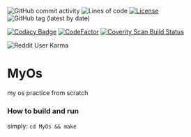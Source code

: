 ![GitHub commit activity](https://img.shields.io/github/commit-activity/m/rdwnsjjd/MyOs)
![Lines of code](https://img.shields.io/tokei/lines/github/rdwnsjjd/MyOs)
[![License](https://img.shields.io/github/license/rdwnsjjd/MyOs)](./LICENSE)
![GitHub tag (latest by date)](https://img.shields.io/github/v/tag/rdwnsjjd/MyOs)

[![Codacy Badge](https://app.codacy.com/project/badge/Grade/f67e675c25604065b7d5e96daa892d98)](https://www.codacy.com/gh/rdwnsjjd/MyOs/dashboard?utm_source=github.com&amp;utm_medium=referral&amp;utm_content=rdwnsjjd/MyOs&amp;utm_campaign=Badge_Grade)
[![CodeFactor](https://www.codefactor.io/repository/github/rdwnsjjd/myos/badge/master)](https://www.codefactor.io/repository/github/rdwnsjjd/myos/overview/master)
<a href="https://scan.coverity.com/projects/rdwnsjjd-myos">
  <img alt="Coverity Scan Build Status"
       src="https://img.shields.io/coverity/scan/23601.svg"/>
</a>

![Reddit User Karma](https://img.shields.io/reddit/user-karma/combined/rdwnsjjd?style=social)

# MyOs
my os practice from scratch

### How to build and run
simply:
`
cd MyOs && make
`
